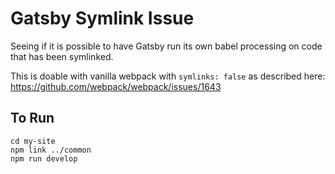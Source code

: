 # Gatsby Symlink Issue

Seeing if it is possible to have Gatsby run its own babel processing on code that has been symlinked.

This is doable with vanilla webpack with `symlinks: false` as described here:
https://github.com/webpack/webpack/issues/1643


## To Run

```
cd my-site
npm link ../common
npm run develop
```
